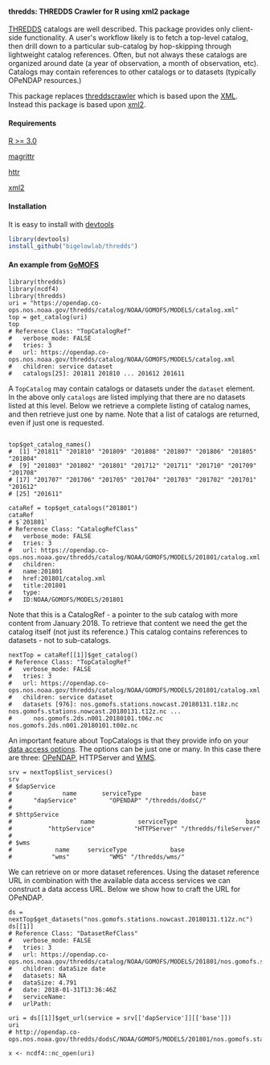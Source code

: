 #### thredds: THREDDS Crawler for R using xml2 package

[THREDDS](https://www.unidata.ucar.edu/software/thredds/current/tds/TDS.html) catalogs
are well described.  This package provides only client-side functionality. A user's
workflow likely is to fetch a top-level catalog, then drill down to a particular sub-catalog
by hop-skipping through lightweight catalog references.  Often, but not always these
catalogs are organized around date (a year of observation, a month of observation, etc).
Catalogs may contain references to other catalogs or to datasets (typically OPeNDAP resources.)

This package replaces [threddscrawler](https://github.com/BigelowLab/threddscrawler) which is
based upon the [XML](https://CRAN.R-project.org/package=XML). Instead this package
is based upon [xml2](https://CRAN.R-project.org/package=xml2).


#### Requirements

[R >= 3.0](http://cran.r-project.org)

[magrittr](https://CRAN.R-project.org/package=magrittr)

[httr](https://CRAN.R-project.org/package=httr)

[xml2](https://CRAN.R-project.org/package=xml2)

#### Installation

It is easy to install with [devtools](https://CRAN.R-project.org/package=devtools)

```R
library(devtools)
install_github("bigelowlab/thredds")
```

#### An example from [GoMOFS](https://tidesandcurrents.noaa.gov/ofs/gomofs/gomofs.html)

```
library(thredds)
library(ncdf4)
library(thredds)
uri = "https://opendap.co-ops.nos.noaa.gov/thredds/catalog/NOAA/GOMOFS/MODELS/catalog.xml"
top = get_catalog(uri)
top
# Reference Class: "TopCatalogRef"
#   verbose_mode: FALSE
#   tries: 3
#   url: https://opendap.co-ops.nos.noaa.gov/thredds/catalog/NOAA/GOMOFS/MODELS/catalog.xml
#   children: service dataset
#   catalogs[25]: 201811 201810 ... 201612 201611

```

A `TopCatalog` may contain catalogs or datasets under the `dataset` element. In the above only
`catalogs` are listed implying that there are no datasets listed at this level.  Below we
retrieve a complete listing of catalog names, and then retrieve just one by name. Note
that a list of catalogs are returned, even if just one is requested.


```

top$get_catalog_names()
#  [1] "201811" "201810" "201809" "201808" "201807" "201806" "201805" "201804"
#  [9] "201803" "201802" "201801" "201712" "201711" "201710" "201709" "201708"
# [17] "201707" "201706" "201705" "201704" "201703" "201702" "201701" "201612"
# [25] "201611"

cataRef = top$get_catalogs("201801")
cataRef
# $`201801`
# Reference Class: "CatalogRefClass"
#   verbose_mode: FALSE
#   tries: 3
#   url: https://opendap.co-ops.nos.noaa.gov/thredds/catalog/NOAA/GOMOFS/MODELS/201801/catalog.xml
#   children:
#   name:201801
#   href:201801/catalog.xml
#   title:201801
#   type:
#   ID:NOAA/GOMOFS/MODELS/201801
```

Note that this is a CatalogRef - a pointer to the sub catalog with more content from
January 2018. To retrieve that content we need the get the catalog itself (not just its
reference.)  This catalog contains references to datasets - not to sub-catalogs.

```
nextTop = cataRef[[1]]$get_catalog()
# Reference Class: "TopCatalogRef"
#   verbose_mode: FALSE
#   tries: 3
#   url: https://opendap.co-ops.nos.noaa.gov/thredds/catalog/NOAA/GOMOFS/MODELS/201801/catalog.xml
#   children: service dataset
#   datasets [976]: nos.gomofs.stations.nowcast.20180131.t18z.nc nos.gomofs.stations.nowcast.20180131.t12z.nc ...
#      nos.gomofs.2ds.n001.20180101.t06z.nc nos.gomofs.2ds.n001.20180101.t00z.nc
```

An important feature about TopCatalogs is that they provide info on your
[data access options](https://www.unidata.ucar.edu/software/thredds/v4.6/tds/reference/Services.html).
The options can be just one or many.  In this case there are three: [OPeNDAP](https://www.opendap.org/),
HTTPServer and [WMS](https://www.unidata.ucar.edu/software/thredds/current/tds/reference/WMS.html).


```
srv = nextTop$list_services()
srv
# $dapService
#              name       serviceType              base
#      "dapService"         "OPENDAP" "/thredds/dodsC/"
#
# $httpService
#                   name            serviceType                   base
#          "httpService"           "HTTPServer" "/thredds/fileServer/"
#
# $wms
#            name     serviceType            base
#           "wms"           "WMS" "/thredds/wms/"
```

We can retrieve on or more dataset references.  Using the dataset reference URL in combination
with the available data access services we can construct a data access URL.  Below we show
how to craft the URL for OPeNDAP.

```
ds = nextTop$get_datasets("nos.gomofs.stations.nowcast.20180131.t12z.nc")
ds[[1]]
# Reference Class: "DatasetRefClass"
#   verbose_mode: FALSE
#   tries: 3
#   url: https://opendap.co-ops.nos.noaa.gov/thredds/catalog/NOAA/GOMOFS/MODELS/201801/nos.gomofs.stations.nowcast.20180131.t12z.nc
#   children: dataSize date
#   datasets: NA
#   dataSize: 4.791
#   date: 2018-01-31T13:36:46Z
#   serviceName:
#   urlPath:

uri = ds[[1]]$get_url(service = srv[['dapService']][['base']])
uri
# http://opendap.co-ops.nos.noaa.gov/thredds/dodsC/NOAA/GOMOFS/MODELS/201801/nos.gomofs.stations.nowcast.20180131.t12z.nc

x <- ncdf4::nc_open(uri)
```

